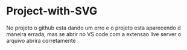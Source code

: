 # Project-with-SVG
No projeto o github esta dando um erro e o projeto esta aparecendo d maneira errada,
mas se abrir no VS code com a extensao live server o arquivo abrira corretamente
